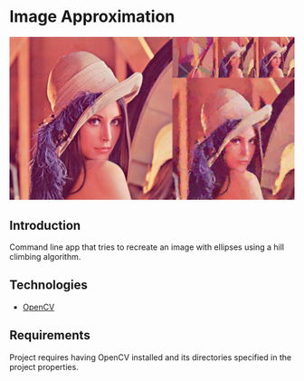 # Image Approximation

![img](./example.jpg)

## Introduction

Command line app that tries to recreate an image with ellipses using a hill climbing algorithm.

## Technologies

* [OpenCV](https://opencv.org/)

## Requirements

Project requires having OpenCV installed and its directories specified in the project properties.